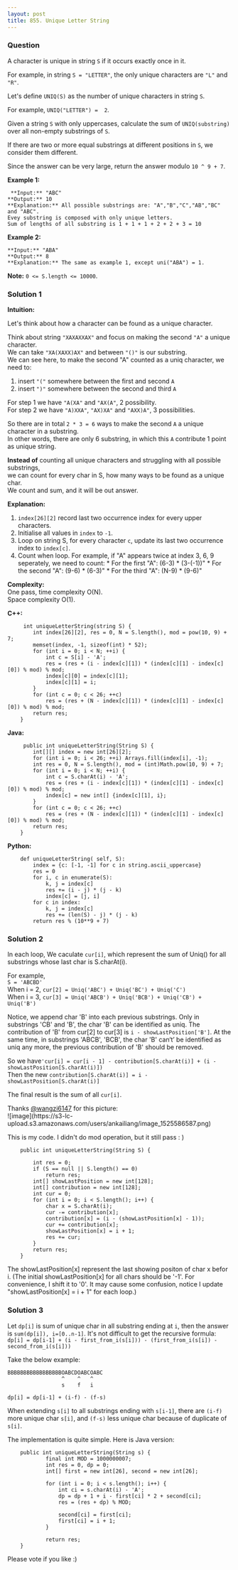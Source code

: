 ```yaml
---
layout: post
title: 855. Unique Letter String
---
```

### Question
A character is unique in string `S` if it occurs exactly once in it.

For example, in string `S = "LETTER"`, the only unique characters are `"L"`
and `"R"`.

Let's define `UNIQ(S)` as the number of unique characters in string `S`.

For example, `UNIQ("LETTER") =  2`.

Given a string `S` with only uppercases, calculate the sum of
`UNIQ(substring)` over all non-empty substrings of `S`.

If there are two or more equal substrings at different positions in `S`, we
consider them different.

Since the answer can be very large, return the answer modulo `10 ^ 9 + 7`.



 **Example 1:**

    
    
     **Input:** "ABC"
    **Output:** 10
    **Explanation:** All possible substrings are: "A","B","C","AB","BC" and "ABC".
    Evey substring is composed with only unique letters.
    Sum of lengths of all substring is 1 + 1 + 1 + 2 + 2 + 3 = 10

**Example 2:**

    
    
    **Input:** "ABA"
    **Output:** 8
    **Explanation:** The same as example 1, except uni("ABA") = 1.
    



 **Note:** `0 <= S.length <= 10000`.

### Solution 1
 **Intuition:**

Let's think about how a character can be found as a unique character.

Think about string `"XAXAXXAX"` and focus on making the second `"A"` a unique
character.  
We can take `"XA(XAXX)AX"` and between `"()"` is our substring.  
We can see here, to make the second "A" counted as a uniq character, we need
to:

  1. insert `"("` somewhere between the first and second `A`
  2. insert `")"` somewhere between the second and third `A`

For step 1 we have `"A(XA"` and `"AX(A"`, 2 possibility.  
For step 2 we have `"A)XXA"`, `"AX)XA"` and `"AXX)A"`, 3 possibilities.

So there are in total `2 * 3 = 6` ways to make the second `A` a unique
character in a substring.  
In other words, there are only 6 substring, in which this `A` contribute 1
point as unique string.

 **Instead of** counting all unique characters and struggling with all
possible substrings,  
we can count for every char in S, how many ways to be found as a unique char.  
We count and sum, and it will be out answer.

 **Explanation:**

  1. `index[26][2]` record last two occurrence index for every upper characters.
  2. Initialise all values in `index` to `-1`.
  3. Loop on string S, for every character `c`, update its last two occurrence index to `index[c]`.
  4. Count when loop. For example, if "A" appears twice at index 3, 6, 9 seperately, we need to count:
    * For the first "A": (6-3) * (3-(-1))"
    * For the second "A": (9-6) * (6-3)"
    * For the third "A": (N-9) * (9-6)"

 **Complexity:**  
One pass, time complexity O(N).  
Space complexity O(1).

 **C++:**

    
    
         int uniqueLetterString(string S) {
            int index[26][2], res = 0, N = S.length(), mod = pow(10, 9) + 7;
            memset(index, -1, sizeof(int) * 52);
            for (int i = 0; i < N; ++i) {
                int c = S[i] - 'A';
                res = (res + (i - index[c][1]) * (index[c][1] - index[c][0]) % mod) % mod;
                index[c][0] = index[c][1];
                index[c][1] = i;
            }
            for (int c = 0; c < 26; ++c)
                res = (res + (N - index[c][1]) * (index[c][1] - index[c][0]) % mod) % mod;
            return res;
        }
    
    

**Java:**

    
    
         public int uniqueLetterString(String S) {
            int[][] index = new int[26][2];
            for (int i = 0; i < 26; ++i) Arrays.fill(index[i], -1);
            int res = 0, N = S.length(), mod = (int)Math.pow(10, 9) + 7;
            for (int i = 0; i < N; ++i) {
                int c = S.charAt(i) - 'A';
                res = (res + (i - index[c][1]) * (index[c][1] - index[c][0]) % mod) % mod;
                index[c] = new int[] {index[c][1], i};
            }
            for (int c = 0; c < 26; ++c)
                res = (res + (N - index[c][1]) * (index[c][1] - index[c][0]) % mod) % mod;
            return res;
        }
    
    

**Python:**

    
    
        def uniqueLetterString( self, S):
            index = {c: [-1, -1] for c in string.ascii_uppercase}
            res = 0
            for i, c in enumerate(S):
                k, j = index[c]
                res += (i - j) * (j - k)
                index[c] = [j, i]
            for c in index:
                k, j = index[c]
                res += (len(S) - j) * (j - k)
            return res % (10**9 + 7)
    


### Solution 2
In each loop, We caculate `cur[i]`, which represent the sum of Uniq() for all
substrings whose last char is S.charAt(i).

For example,  
`S = 'ABCBD'`  
When i = 2, `cur[2] = Uniq('ABC') + Uniq('BC') + Uniq('C')`  
When i = 3, `cur[3] = Uniq('ABCB') + Uniq('BCB') + Uniq('CB') + Uniq('B')`

Notice, we append char 'B' into each previous substrings. Only in substrings
'CB' and 'B', the char 'B' can be identified as uniq. The contribution of 'B'
from cur[2] to cur[3] is `i - showLastPosition['B']`. At the same time, in
substrings 'ABCB', 'BCB', the char 'B' can‘t’ be identified as uniq any more,
the previous contribution of 'B' should be removed.

So we have`'cur[i] = cur[i - 1] - contribution[S.charAt(i)] + (i -
showLastPosition[S.charAt(i)])`  
Then the new `contribution[S.charAt(i)] = i - showLastPosition[S.charAt(i)]`

The final result is the sum of all `cur[i]`.

Thanks [@wangzi6147](https://discuss.leetcode.com/user/wangzi6147) for this
picture:  
![image](https://s3-lc-
upload.s3.amazonaws.com/users/ankailiang/image_1525586587.png)

This is my code. I didn't do mod operation, but it still pass : )

    
    
        public int uniqueLetterString(String S) {
            
            int res = 0;
            if (S == null || S.length() == 0)
                return res;    
            int[] showLastPosition = new int[128];
            int[] contribution = new int[128];
            int cur = 0;
            for (int i = 0; i < S.length(); i++) {
                char x = S.charAt(i);
                cur -= contribution[x]; 
                contribution[x] = (i - (showLastPosition[x] - 1));
                cur += contribution[x]; 
                showLastPosition[x] = i + 1;
                res += cur;
            }   
            return res;
        }
    

The showLastPosition[x] represent the last showing positon of char x befor i.
(The initial showLastPosition[x] for all chars should be '-1'. For
convenience, I shift it to '0'. It may cause some confusion, notice I update
"showLastPosition[x] = i + 1" for each loop.)


### Solution 3
Let `dp[i]` is sum of unique char in all substring ending at `i`, then the
answer is `sum(dp[i]), i=[0..n-1]`. It's not difficult to get the recursive
formula:  
`dp[i] = dp[i-1] + (i - first_from_i(s[i])) - (first_from_i(s[i]) -
second_from_i(s[i]))`

Take the below example:

    
    
    BBBBBBBBBBBBBBBBBOABCDOABCOABC
                     ^    ^   ^
                     s    f   i
    
    dp[i] = dp[i-1] + (i-f) - (f-s)
    

When extending `s[i]` to all substrings ending with `s[i-1]`, there are
`(i-f)` more unique char `s[i]`, and `(f-s)` less unique char because of
duplicate of `s[i]`.

The implementation is quite simple. Here is Java version:

    
    
        public int uniqueLetterString(String s) {
                final int MOD = 1000000007;
                int res = 0, dp = 0;
                int[] first = new int[26], second = new int[26];
    
                for (int i = 0; i < s.length(); i++) {
                    int ci = s.charAt(i) - 'A';
                    dp = dp + 1 + i - first[ci] * 2 + second[ci];
                    res = (res + dp) % MOD;
    
                    second[ci] = first[ci];
                    first[ci] = i + 1;
                }
    
                return res;
        }
    

Please vote if you like :)



